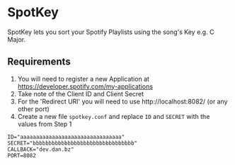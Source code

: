 # SpotKey
SpotKey lets you sort your Spotify Playlists using the song's Key e.g. C Major.

## Requirements
1. You will need to register a new Application at https://developer.spotify.com/my-applications
2. Take note of the Client ID and Client Secret
3. For the 'Redirect URI' you will need to use http://localhost:8082/ (or any other port)
4. Create a new file `spotkey.conf` and replace `ID` and `SECRET` with the values from Step 1

```
ID="aaaaaaaaaaaaaaaaaaaaaaaaaaaaaaaa"
SECRET="bbbbbbbbbbbbbbbbbbbbbbbbbbbbbbbb"
CALLBACK="dev.dan.bz"
PORT=8082
```
